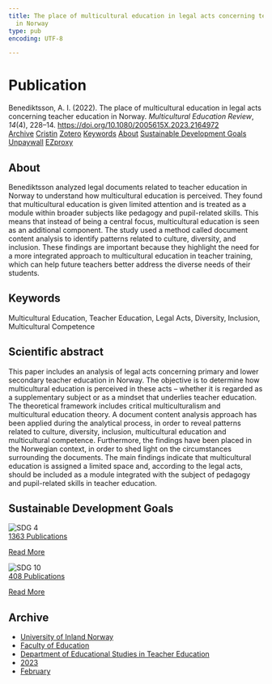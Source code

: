 ```yaml
---
title: The place of multicultural education in legal acts concerning teacher education
  in Norway
type: pub
encoding: UTF-8

---
```

<h1>Publication</h1>
<article id="csl-bib-container-AGPH2F5W" class="csl-bib-container">
  <div class="csl-bib-body"> <div class="csl-entry">Benediktsson, A. I. (2022). The place of multicultural education in legal acts concerning teacher education in Norway. <i>Multicultural Education Review</i>, <i>14</i>(4), 228–14. <a href="https://doi.org/10.1080/2005615X.2023.2164972">https://doi.org/10.1080/2005615X.2023.2164972</a></div> </div>
  <div class="csl-bib-buttons">
    <a href="#taxonomy-article-AGPH2F5W" alt="archive" class="csl-bib-button">Archive</a>
    <a href="https://app.cristin.no/results/show.jsf?id=2129849" alt="Cristin" class="csl-bib-button">Cristin</a>
    <a href="http://zotero.org/groups/5881554/items/AGPH2F5W" alt="Zotero" class="csl-bib-button">Zotero</a>
    <a href="#keywords-article-AGPH2F5W" alt="keywords" class="csl-bib-button">Keywords</a>
    <a href="#about-article-AGPH2F5W" alt="about_pub" class="csl-bib-button">About</a>
    <a href="#sdg-article-AGPH2F5W" alt="sdg" class="csl-bib-button">Sustainable Development Goals</a>
    <a href="https://doi.org/10.1080/2005615x.2023.2164972" alt="Unpaywall" class="csl-bib-button">Unpaywall</a>
    <a href="https://doi.org/10.1080/2005615x.2023.2164972" alt="EZproxy" class="csl-bib-button">EZproxy</a>
  </div>
  <div id="csl-bib-meta-container-AGPH2F5W"></div>
</article>
<div id="csl-bib-meta-AGPH2F5W" class="csl-bib-meta">
  <article id="about-article-AGPH2F5W" class="about_pub-article">
    <h1>About</h1>
    Benediktsson analyzed legal documents related to teacher education in Norway to understand how multicultural education is perceived. They found that multicultural education is given limited attention and is treated as a module within broader subjects like pedagogy and pupil-related skills. This means that instead of being a central focus, multicultural education is seen as an additional component. The study used a method called document content analysis to identify patterns related to culture, diversity, and inclusion. These findings are important because they highlight the need for a more integrated approach to multicultural education in teacher training, which can help future teachers better address the diverse needs of their students.
  </article>
  <article id="keywords-article-AGPH2F5W" class="keywords-article">
    <h1>Keywords</h1>
    Multicultural Education, Teacher Education, Legal Acts, Diversity, Inclusion, Multicultural Competence
  </article>
  <article id="abstract-article-AGPH2F5W" class="abstract-article">
    <h1>Scientific abstract</h1>
    This paper includes an analysis of legal acts concerning primary and lower secondary teacher education in Norway. The objective is to determine how multicultural education is perceived in these acts – whether it is regarded as a supplementary subject or as a mindset that underlies teacher education. The theoretical framework includes critical multiculturalism and multicultural education theory. A document content analysis approach has been applied during the analytical process, in order to reveal patterns related to culture, diversity, inclusion, multicultural education and multicultural competence. Furthermore, the findings have been placed in the Norwegian context, in order to shed light on the circumstances surrounding the documents. The main findings indicate that multicultural education is assigned a limited space and, according to the legal acts, should be included as a module integrated with the subject of pedagogy and pupil-related skills in teacher education.
  </article>
  <article id="sdg-article-AGPH2F5W" class="sdg-article">
    <h1>Sustainable Development Goals</h1>
    <div class="sdg-container"><div id="sdg4" class="sdg">
        <img src="{{< params subfolder >}}images/sdg/sdg04_en.png" class="image" alt="SDG 4">
        <div class="sdg-overlay">
          <a href="{{< params subfolder >}}en/archive/?sdg=4#archive" class="sdg-publication-count"><span>1363</span> Publications</a>
          <p><a href="https://sdgs.un.org/goals/goal4" class="sdg-read-more">Read More</a></p>
        </div>
      </div> <div id="sdg10" class="sdg">
        <img src="{{< params subfolder >}}images/sdg/sdg10_en.png" class="image" alt="SDG 10">
        <div class="sdg-overlay">
          <a href="{{< params subfolder >}}en/archive/?sdg=10#archive" class="sdg-publication-count"><span>408</span> Publications</a>
          <p><a href="https://sdgs.un.org/goals/goal10" class="sdg-read-more">Read More</a></p>
        </div>
      </div></div>
  </article>
  <article id="taxonomy-article-AGPH2F5W" class="taxonomy-article">
    <h1>Archive</h1>
    <ul>
      <li><a href="{{< params subfolder >}}en/archive/?key=3DCRN523">University of Inland Norway</a></li>
      <li><a href="{{< params subfolder >}}en/archive/?key=WYNZA47F">Faculty of Education</a></li>
      <li><a href="{{< params subfolder >}}en/archive/?key=BKPR6TE7">Department of Educational Studies in Teacher Education</a></li>
      <li><a href="{{< params subfolder >}}en/archive/?key=TKXB7BTS">2023</a></li>
      <li><a href="{{< params subfolder >}}en/archive/?key=ESV3AYTG">February</a></li>
    </ul>
  </article>
</div>
